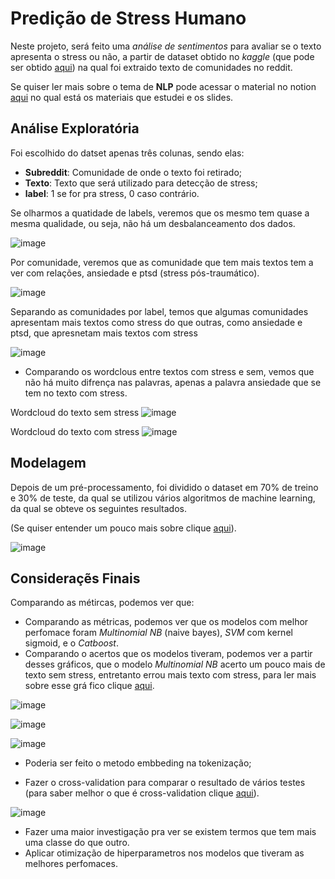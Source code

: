 # Predição de Stress Humano

Neste projeto, será feito uma *análise de sentimentos* para avaliar se o texto apresenta o stress ou não, a partir de dataset obtido no *kaggle* (que pode ser obtido [aqui](https://www.kaggle.com/datasets/kreeshrajani/human-stress-prediction)) na qual foi extraido texto de comunidades no reddit.

Se quiser ler mais sobre o tema de **NLP** pode acessar o material no notion [aqui](https://flint-texture-e2f.notion.site/NLP-53af1cee1fed4ae8aaa70e8a77cc1a74) no qual está os materiais que estudei e os slides.

## Análise Exploratória

Foi escolhido do datset apenas três colunas, sendo elas:

- **Subreddit**: Comunidade de onde o texto foi retirado;
- **Texto**: Texto que será utilizado para detecção de stress;
- **label**: 1 se for pra stress, 0 caso contrário.

Se olharmos a quatidade de labels, veremos que os mesmo tem quase a mesma qualidade, ou seja, não há um desbalanceamento dos dados.

![image](https://user-images.githubusercontent.com/39843884/229916976-cb41e149-6150-4055-b34d-b29a63b38cbe.png)

Por comunidade, veremos que as comunidade que tem mais textos tem a ver com relações, ansiedade e ptsd (stress pós-traumático).

![image](https://user-images.githubusercontent.com/39843884/229917453-947c94e3-1d7d-4b50-89d6-e488d758f50c.png)

Separando as comunidades por label, temos que algumas comunidades apresentam mais textos como stress do que outras, como ansiedade e ptsd, que apresnetam mais textos com stress

![image](https://user-images.githubusercontent.com/39843884/229918220-6e5d7c39-8e10-4313-a8b9-3aa5ca06d5df.png)

- Comparando os wordclous entre textos com stress e sem, vemos que não há muito difrença nas palavras, apenas a palavra ansiedade que se tem no texto com stress.

Wordcloud do texto sem stress
![image](https://user-images.githubusercontent.com/39843884/229918857-e9624d71-132a-4af3-8f31-0ce5b606b07b.png)

Wordcloud do texto com stress
![image](https://user-images.githubusercontent.com/39843884/229919309-142d350b-6365-4b19-aeda-bf8c82d67890.png)

## Modelagem

Depois de um pré-processamento, foi dividido o dataset em 70% de treino e 30% de teste, da qual se utilizou vários algoritmos de machine learning, da qual se obteve os seguintes resultados.

(Se quiser entender um pouco mais sobre clique [aqui](https://github.com/gustavoramos82/Texto-Stress/blob/main/M%C3%A9tricas%20de%20Clasiifica%C3%A7%C3%A3o.md)).

![image](https://user-images.githubusercontent.com/39843884/229920628-d433cf17-cb14-4181-85af-bd2f7db65eb9.png)

## Consideraçẽs Finais

Comparando as métircas, podemos ver que:

- Comparando as métricas, podemos ver que os modelos com melhor perfomace foram  *Multinomial NB* (naive bayes), *SVM* com kernel sigmoid, e o *Catboost*.
- Comparando o acertos que os modelos tiveram, podemos ver a partir desses gráficos, que o modelo *Multinomial NB*  acerto um pouco mais de texto sem stress, entretanto errou mais texto com stress, para ler mais sobre esse grá fico clique [aqui](https://www.scikit-yb.org/en/latest/api/classifier/class_prediction_error.html).

![image](https://user-images.githubusercontent.com/39843884/236686962-3ea0cbe2-5903-4eab-8a4a-217d7d8a586a.png)

![image](https://user-images.githubusercontent.com/39843884/236687009-0c3c21ec-42c4-458d-a877-bcf1a91175f5.png)

![image](https://user-images.githubusercontent.com/39843884/236687040-6c4d6d5e-4cf3-4f82-be86-92b9b7b10929.png)

- Poderia ser feito o metodo embbeding na tokenização;

- Fazer o cross-validation para comparar o resultado de vários testes (para saber melhor o que é cross-validation clique [aqui](https://medium.com/@edubrazrabello/cross-validation-avaliando-seu-modelo-de-machine-learning-1fb70df15b78)).

![image](https://user-images.githubusercontent.com/39843884/233484847-7c15a251-c252-497d-a244-3b67e3ffc5e8.png)

- Fazer uma maior investigação pra ver se existem termos que tem mais uma classe do que outro.
- Aplicar otimização de hiperparametros nos modelos que tiveram as melhores perfomaces.


